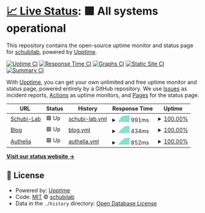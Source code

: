 # [📈 Live Status](https://schubilab.github.io/up): <!--live status--> **🟩 All systems operational**

This repository contains the open-source uptime monitor and status page for [schubilab](https://schubilab.github.io/up), powered by [Upptime](https://github.com/upptime/upptime).

[![Uptime CI](https://github.com/schubilab/up/workflows/Uptime%20CI/badge.svg)](https://github.com/schubilab/up/actions?query=workflow%3A%22Uptime+CI%22)
[![Response Time CI](https://github.com/schubilab/up/workflows/Response%20Time%20CI/badge.svg)](https://github.com/schubilab/up/actions?query=workflow%3A%22Response+Time+CI%22)
[![Graphs CI](https://github.com/schubilab/up/workflows/Graphs%20CI/badge.svg)](https://github.com/schubilab/up/actions?query=workflow%3A%22Graphs+CI%22)
[![Static Site CI](https://github.com/schubilab/up/workflows/Static%20Site%20CI/badge.svg)](https://github.com/schubilab/up/actions?query=workflow%3A%22Static+Site+CI%22)
[![Summary CI](https://github.com/schubilab/up/workflows/Summary%20CI/badge.svg)](https://github.com/schubilab/up/actions?query=workflow%3A%22Summary+CI%22)

With [Upptime](https://upptime.js.org), you can get your own unlimited and free uptime monitor and status page, powered entirely by a GitHub repository. We use [Issues](https://github.com/schubilab/up/issues) as incident reports, [Actions](https://github.com/schubilab/up/actions) as uptime monitors, and [Pages](https://schubilab.github.io/up) for the status page.

<!--start: status pages-->
<!-- This summary is generated by Upptime (https://github.com/upptime/upptime) -->
<!-- Do not edit this manually, your changes will be overwritten -->
<!-- prettier-ignore -->
| URL | Status | History | Response Time | Uptime |
| --- | ------ | ------- | ------------- | ------ |
| <img alt="" src="https://favicons.githubusercontent.com/schubi-lab.de" height="13"> [Schubi-Lab](https://schubi-lab.de) | 🟩 Up | [schubi-lab.yml](https://github.com/schubilab/up/commits/HEAD/history/schubi-lab.yml) | <details><summary><img alt="Response time graph" src="./graphs/schubi-lab/response-time-week.png" height="20"> 991ms</summary><br><a href="https://schubilab.github.io/up/history/schubi-lab"><img alt="Response time 991" src="https://img.shields.io/endpoint?url=https%3A%2F%2Fraw.githubusercontent.com%2Fschubilab%2Fup%2FHEAD%2Fapi%2Fschubi-lab%2Fresponse-time.json"></a><br><a href="https://schubilab.github.io/up/history/schubi-lab"><img alt="24-hour response time 1063" src="https://img.shields.io/endpoint?url=https%3A%2F%2Fraw.githubusercontent.com%2Fschubilab%2Fup%2FHEAD%2Fapi%2Fschubi-lab%2Fresponse-time-day.json"></a><br><a href="https://schubilab.github.io/up/history/schubi-lab"><img alt="7-day response time 991" src="https://img.shields.io/endpoint?url=https%3A%2F%2Fraw.githubusercontent.com%2Fschubilab%2Fup%2FHEAD%2Fapi%2Fschubi-lab%2Fresponse-time-week.json"></a><br><a href="https://schubilab.github.io/up/history/schubi-lab"><img alt="30-day response time 991" src="https://img.shields.io/endpoint?url=https%3A%2F%2Fraw.githubusercontent.com%2Fschubilab%2Fup%2FHEAD%2Fapi%2Fschubi-lab%2Fresponse-time-month.json"></a><br><a href="https://schubilab.github.io/up/history/schubi-lab"><img alt="1-year response time 991" src="https://img.shields.io/endpoint?url=https%3A%2F%2Fraw.githubusercontent.com%2Fschubilab%2Fup%2FHEAD%2Fapi%2Fschubi-lab%2Fresponse-time-year.json"></a></details> | <details><summary><a href="https://schubilab.github.io/up/history/schubi-lab">100.00%</a></summary><a href="https://schubilab.github.io/up/history/schubi-lab"><img alt="All-time uptime 100.00%" src="https://img.shields.io/endpoint?url=https%3A%2F%2Fraw.githubusercontent.com%2Fschubilab%2Fup%2FHEAD%2Fapi%2Fschubi-lab%2Fuptime.json"></a><br><a href="https://schubilab.github.io/up/history/schubi-lab"><img alt="24-hour uptime 100.00%" src="https://img.shields.io/endpoint?url=https%3A%2F%2Fraw.githubusercontent.com%2Fschubilab%2Fup%2FHEAD%2Fapi%2Fschubi-lab%2Fuptime-day.json"></a><br><a href="https://schubilab.github.io/up/history/schubi-lab"><img alt="7-day uptime 100.00%" src="https://img.shields.io/endpoint?url=https%3A%2F%2Fraw.githubusercontent.com%2Fschubilab%2Fup%2FHEAD%2Fapi%2Fschubi-lab%2Fuptime-week.json"></a><br><a href="https://schubilab.github.io/up/history/schubi-lab"><img alt="30-day uptime 100.00%" src="https://img.shields.io/endpoint?url=https%3A%2F%2Fraw.githubusercontent.com%2Fschubilab%2Fup%2FHEAD%2Fapi%2Fschubi-lab%2Fuptime-month.json"></a><br><a href="https://schubilab.github.io/up/history/schubi-lab"><img alt="1-year uptime 100.00%" src="https://img.shields.io/endpoint?url=https%3A%2F%2Fraw.githubusercontent.com%2Fschubilab%2Fup%2FHEAD%2Fapi%2Fschubi-lab%2Fuptime-year.json"></a></details>
| <img alt="" src="https://favicons.githubusercontent.com/blog.schubi-lab.de" height="13"> [Blog](https://blog.schubi-lab.de) | 🟩 Up | [blog.yml](https://github.com/schubilab/up/commits/HEAD/history/blog.yml) | <details><summary><img alt="Response time graph" src="./graphs/blog/response-time-week.png" height="20"> 434ms</summary><br><a href="https://schubilab.github.io/up/history/blog"><img alt="Response time 434" src="https://img.shields.io/endpoint?url=https%3A%2F%2Fraw.githubusercontent.com%2Fschubilab%2Fup%2FHEAD%2Fapi%2Fblog%2Fresponse-time.json"></a><br><a href="https://schubilab.github.io/up/history/blog"><img alt="24-hour response time 411" src="https://img.shields.io/endpoint?url=https%3A%2F%2Fraw.githubusercontent.com%2Fschubilab%2Fup%2FHEAD%2Fapi%2Fblog%2Fresponse-time-day.json"></a><br><a href="https://schubilab.github.io/up/history/blog"><img alt="7-day response time 434" src="https://img.shields.io/endpoint?url=https%3A%2F%2Fraw.githubusercontent.com%2Fschubilab%2Fup%2FHEAD%2Fapi%2Fblog%2Fresponse-time-week.json"></a><br><a href="https://schubilab.github.io/up/history/blog"><img alt="30-day response time 434" src="https://img.shields.io/endpoint?url=https%3A%2F%2Fraw.githubusercontent.com%2Fschubilab%2Fup%2FHEAD%2Fapi%2Fblog%2Fresponse-time-month.json"></a><br><a href="https://schubilab.github.io/up/history/blog"><img alt="1-year response time 434" src="https://img.shields.io/endpoint?url=https%3A%2F%2Fraw.githubusercontent.com%2Fschubilab%2Fup%2FHEAD%2Fapi%2Fblog%2Fresponse-time-year.json"></a></details> | <details><summary><a href="https://schubilab.github.io/up/history/blog">100.00%</a></summary><a href="https://schubilab.github.io/up/history/blog"><img alt="All-time uptime 100.00%" src="https://img.shields.io/endpoint?url=https%3A%2F%2Fraw.githubusercontent.com%2Fschubilab%2Fup%2FHEAD%2Fapi%2Fblog%2Fuptime.json"></a><br><a href="https://schubilab.github.io/up/history/blog"><img alt="24-hour uptime 100.00%" src="https://img.shields.io/endpoint?url=https%3A%2F%2Fraw.githubusercontent.com%2Fschubilab%2Fup%2FHEAD%2Fapi%2Fblog%2Fuptime-day.json"></a><br><a href="https://schubilab.github.io/up/history/blog"><img alt="7-day uptime 100.00%" src="https://img.shields.io/endpoint?url=https%3A%2F%2Fraw.githubusercontent.com%2Fschubilab%2Fup%2FHEAD%2Fapi%2Fblog%2Fuptime-week.json"></a><br><a href="https://schubilab.github.io/up/history/blog"><img alt="30-day uptime 100.00%" src="https://img.shields.io/endpoint?url=https%3A%2F%2Fraw.githubusercontent.com%2Fschubilab%2Fup%2FHEAD%2Fapi%2Fblog%2Fuptime-month.json"></a><br><a href="https://schubilab.github.io/up/history/blog"><img alt="1-year uptime 100.00%" src="https://img.shields.io/endpoint?url=https%3A%2F%2Fraw.githubusercontent.com%2Fschubilab%2Fup%2FHEAD%2Fapi%2Fblog%2Fuptime-year.json"></a></details>
| <img alt="" src="https://favicons.githubusercontent.com/auth.schubi-lab.de" height="13"> [Authelia](https://auth.schubi-lab.de) | 🟩 Up | [authelia.yml](https://github.com/schubilab/up/commits/HEAD/history/authelia.yml) | <details><summary><img alt="Response time graph" src="./graphs/authelia/response-time-week.png" height="20"> 852ms</summary><br><a href="https://schubilab.github.io/up/history/authelia"><img alt="Response time 852" src="https://img.shields.io/endpoint?url=https%3A%2F%2Fraw.githubusercontent.com%2Fschubilab%2Fup%2FHEAD%2Fapi%2Fauthelia%2Fresponse-time.json"></a><br><a href="https://schubilab.github.io/up/history/authelia"><img alt="24-hour response time 908" src="https://img.shields.io/endpoint?url=https%3A%2F%2Fraw.githubusercontent.com%2Fschubilab%2Fup%2FHEAD%2Fapi%2Fauthelia%2Fresponse-time-day.json"></a><br><a href="https://schubilab.github.io/up/history/authelia"><img alt="7-day response time 852" src="https://img.shields.io/endpoint?url=https%3A%2F%2Fraw.githubusercontent.com%2Fschubilab%2Fup%2FHEAD%2Fapi%2Fauthelia%2Fresponse-time-week.json"></a><br><a href="https://schubilab.github.io/up/history/authelia"><img alt="30-day response time 852" src="https://img.shields.io/endpoint?url=https%3A%2F%2Fraw.githubusercontent.com%2Fschubilab%2Fup%2FHEAD%2Fapi%2Fauthelia%2Fresponse-time-month.json"></a><br><a href="https://schubilab.github.io/up/history/authelia"><img alt="1-year response time 852" src="https://img.shields.io/endpoint?url=https%3A%2F%2Fraw.githubusercontent.com%2Fschubilab%2Fup%2FHEAD%2Fapi%2Fauthelia%2Fresponse-time-year.json"></a></details> | <details><summary><a href="https://schubilab.github.io/up/history/authelia">100.00%</a></summary><a href="https://schubilab.github.io/up/history/authelia"><img alt="All-time uptime 100.00%" src="https://img.shields.io/endpoint?url=https%3A%2F%2Fraw.githubusercontent.com%2Fschubilab%2Fup%2FHEAD%2Fapi%2Fauthelia%2Fuptime.json"></a><br><a href="https://schubilab.github.io/up/history/authelia"><img alt="24-hour uptime 100.00%" src="https://img.shields.io/endpoint?url=https%3A%2F%2Fraw.githubusercontent.com%2Fschubilab%2Fup%2FHEAD%2Fapi%2Fauthelia%2Fuptime-day.json"></a><br><a href="https://schubilab.github.io/up/history/authelia"><img alt="7-day uptime 100.00%" src="https://img.shields.io/endpoint?url=https%3A%2F%2Fraw.githubusercontent.com%2Fschubilab%2Fup%2FHEAD%2Fapi%2Fauthelia%2Fuptime-week.json"></a><br><a href="https://schubilab.github.io/up/history/authelia"><img alt="30-day uptime 100.00%" src="https://img.shields.io/endpoint?url=https%3A%2F%2Fraw.githubusercontent.com%2Fschubilab%2Fup%2FHEAD%2Fapi%2Fauthelia%2Fuptime-month.json"></a><br><a href="https://schubilab.github.io/up/history/authelia"><img alt="1-year uptime 100.00%" src="https://img.shields.io/endpoint?url=https%3A%2F%2Fraw.githubusercontent.com%2Fschubilab%2Fup%2FHEAD%2Fapi%2Fauthelia%2Fuptime-year.json"></a></details>

<!--end: status pages-->

[**Visit our status website →**](https://schubilab.github.io/up)

## 📄 License

- Powered by: [Upptime](https://github.com/upptime/upptime)
- Code: [MIT](./LICENSE) © [schubilab](https://schubilab.github.io/up)
- Data in the `./history` directory: [Open Database License](https://opendatacommons.org/licenses/odbl/1-0/)
